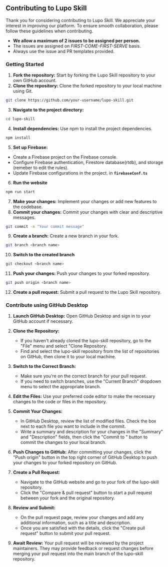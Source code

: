 ## Contributing to Lupo Skill

Thank you for considering contributing to Lupo Skill. We appreciate your interest in improving our platform. To ensure smooth collaboration, please follow these guidelines when contributing.

- **We allow a maximum of 2 issues to be assigned per person.**
- The issues are assigned on _FIRST-COME-FIRST-SERVE_ basis.
- Always use the issue and PR templates provided.

### Getting Started

1. **Fork the repository:** Start by forking the Lupo Skill repository to your own GitHub account.
2. **Clone the repository:** Clone the forked repository to your local machine using Git.

```bash
git clone https://github.com/your-username/lupo-skill.git
```

3. **Navigate to the project directory:**

```bash
cd lupo-skill
```

4. **Install dependencies:** Use npm to install the project dependencies.

```bash
npm install
```

5. **Set up Firebase:**

- Create a Firebase project on the Firebase console.
- Configure Firebase authentication, Firestore database(rtdb), and storage (remeber to edit the rules).
- Update Firebase configurations in the project. in **`firebaseConf.ts`**

6. **Run the website**

```bash
npm run start
```

7. **Make your changes:** Implement your changes or add new features to the codebase.
8. **Commit your changes:** Commit your changes with clear and descriptive messages.

```bash
git commit -m "Your commit message"
```

9. **Create a branch:** Create a new branch in your fork.

```bash
git branch <branch name>
```

10. **Switch to the created branch**

```bash
git checkout <branch name>
```

11. **Push your changes:** Push your changes to your forked repository.

```bash
git push origin <branch name>
```

12. **Create a pull request:** Submit a pull request to the Lupo Skill repository.

### Contribute using GitHub Desktop

1. **Launch GitHub Desktop:**
   Open GitHub Desktop and sign in to your GitHub account if necessary.

2. **Clone the Repository:**

   - If you haven't already cloned the lupo-skill repository, go to the "File" menu and select "Clone Repository.
   - Find and select the lupo-skill repository from the list of repositories on GitHub, then clone it to your local machine.

3. **Switch to the Correct Branch:**

   - Make sure you're on the correct branch for your pull request.
   - If you need to switch branches, use the "Current Branch" dropdown menu to select the appropriate branch.

4. **Edit the Files:**
   Use your preferred code editor to make the necessary changes to the code or files in the repository.

5. **Commit Your Changes:**

   - In GitHub Desktop, review the list of modified files. Check the box next to each file you want to include in the commit.
   - Write a summary and description for your changes in the "Summary" and "Description" fields, then click the "Commit to <branch-name>" button to commit the changes to your local branch.

6. **Push Changes to GitHub:**
   After committing your changes, click the "Push origin" button in the top right corner of GitHub Desktop to push your changes to your forked repository on GitHub.

7. **Create a Pull Request:**

   - Navigate to the GitHub website and go to your fork of the lupo-skill repository.
   - Click the "Compare & pull request" button to start a pull request between your fork and the original repository.

8. **Review and Submit:**

   - On the pull request page, review your changes and add any additional information, such as a title and description.
   - Once you are satisfied with the details, click the "Create pull request" button to submit your pull request.

9. **Await Review:**
   Your pull request will be reviewed by the project maintainers. They may provide feedback or request changes before merging your pull request into the main branch of the lupo-skill repository.
